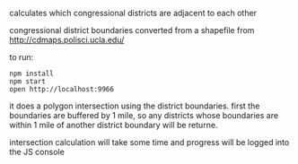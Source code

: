 calculates which congressional districts are adjacent to each other

congressional district boundaries converted from a shapefile from http://cdmaps.polisci.ucla.edu/

to run:

```
npm install
npm start
open http://localhost:9966
```

it does a polygon intersection using the district boundaries. first the boundaries are buffered by 1 mile, so any districts whose boundaries are within 1 mile of another district boundary will be returne.

intersection calculation will take some time and progress will be logged into the JS console
